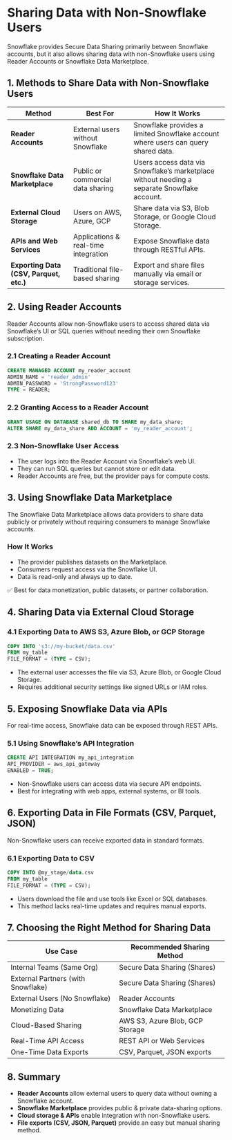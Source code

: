 # Sharing Data with Non-Snowflake Users

Snowflake provides Secure Data Sharing primarily between Snowflake accounts, but it also allows sharing data with non-Snowflake users using Reader Accounts or Snowflake Data Marketplace.

## 1. Methods to Share Data with Non-Snowflake Users

| Method                     | Best For                           | How It Works |
|----------------------------|-----------------------------------|--------------|
| **Reader Accounts**        | External users without Snowflake  | Snowflake provides a limited Snowflake account where users can query shared data. |
| **Snowflake Data Marketplace** | Public or commercial data sharing | Users access data via Snowflake’s marketplace without needing a separate Snowflake account. |
| **External Cloud Storage**  | Users on AWS, Azure, GCP         | Share data via S3, Blob Storage, or Google Cloud Storage. |
| **APIs and Web Services**   | Applications & real-time integration | Expose Snowflake data through RESTful APIs. |
| **Exporting Data (CSV, Parquet, etc.)** | Traditional file-based sharing | Export and share files manually via email or storage services. |

## 2. Using Reader Accounts

Reader Accounts allow non-Snowflake users to access shared data via Snowflake’s UI or SQL queries without needing their own Snowflake subscription.

### 2.1 Creating a Reader Account
```sql
CREATE MANAGED ACCOUNT my_reader_account
ADMIN_NAME = 'reader_admin'
ADMIN_PASSWORD = 'StrongPassword123'
TYPE = READER;
```

### 2.2 Granting Access to a Reader Account
```sql
GRANT USAGE ON DATABASE shared_db TO SHARE my_data_share;
ALTER SHARE my_data_share ADD ACCOUNT = 'my_reader_account';
```

### 2.3 Non-Snowflake User Access
- The user logs into the Reader Account via Snowflake’s web UI.
- They can run SQL queries but cannot store or edit data.
- Reader Accounts are free, but the provider pays for compute costs.

## 3. Using Snowflake Data Marketplace

The Snowflake Data Marketplace allows data providers to share data publicly or privately without requiring consumers to manage Snowflake accounts.

### How It Works
- The provider publishes datasets on the Marketplace.
- Consumers request access via the Snowflake UI.
- Data is read-only and always up to date.

✅ Best for data monetization, public datasets, or partner collaboration.

## 4. Sharing Data via External Cloud Storage

### 4.1 Exporting Data to AWS S3, Azure Blob, or GCP Storage
```sql
COPY INTO 's3://my-bucket/data.csv'
FROM my_table
FILE_FORMAT = (TYPE = CSV);
```
- The external user accesses the file via S3, Azure Blob, or Google Cloud Storage.
- Requires additional security settings like signed URLs or IAM roles.

## 5. Exposing Snowflake Data via APIs

For real-time access, Snowflake data can be exposed through REST APIs.

### 5.1 Using Snowflake’s API Integration
```sql
CREATE API INTEGRATION my_api_integration
API_PROVIDER = aws_api_gateway
ENABLED = TRUE;
```
- Non-Snowflake users can access data via secure API endpoints.
- Best for integrating with web apps, external systems, or BI tools.

## 6. Exporting Data in File Formats (CSV, Parquet, JSON)

Non-Snowflake users can receive exported data in standard formats.

### 6.1 Exporting Data to CSV
```sql
COPY INTO @my_stage/data.csv
FROM my_table
FILE_FORMAT = (TYPE = CSV);
```
- Users download the file and use tools like Excel or SQL databases.
- This method lacks real-time updates and requires manual exports.

## 7. Choosing the Right Method for Sharing Data

| Use Case                        | Recommended Sharing Method |
|----------------------------------|---------------------------|
| Internal Teams (Same Org)        | Secure Data Sharing (Shares) |
| External Partners (with Snowflake) | Secure Data Sharing (Shares) |
| External Users (No Snowflake)    | Reader Accounts |
| Monetizing Data                  | Snowflake Data Marketplace |
| Cloud-Based Sharing              | AWS S3, Azure Blob, GCP Storage |
| Real-Time API Access             | REST API or Web Services |
| One-Time Data Exports            | CSV, Parquet, JSON exports |

## 8. Summary

- **Reader Accounts** allow external users to query data without owning a Snowflake account.
- **Snowflake Marketplace** provides public & private data-sharing options.
- **Cloud storage & APIs** enable integration with non-Snowflake users.
- **File exports (CSV, JSON, Parquet)** provide an easy but manual sharing method.

